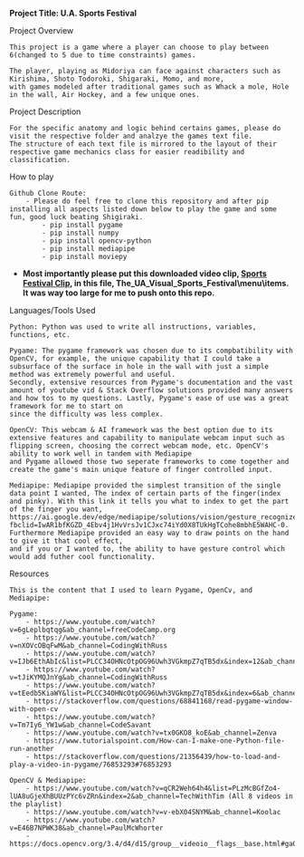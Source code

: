 **Project Title: U.A. Sports Festival**

Project Overview

    This project is a game where a player can choose to play between 6(changed to 5 due to time constraints) games.

    The player, playing as Midoriya can face against characters such as Kirishima, Shoto Todoroki, Shigaraki, Momo, and more,
    with games modeled after traditional games such as Whack a mole, Hole in the wall, Air Hockey, and a few unique ones.


Project Description

    For the specific anatomy and logic behind certains games, please do visit the respective folder and analzye the games text file.
    The structure of each text file is mirrored to the layout of their respective game mechanics class for easier readibility and 
    classification.


How to play

    Github Clone Route:
        - Please do feel free to clone this repository and after pip installing all aspects listed down below to play the game and some fun, good luck beating Shigiraki.
            - pip install pygame
            - pip install numpy
            - pip install opencv-python
            - pip install mediapipe
            - pip install moviepy
            
  - **Most importantly please put this downloaded video clip, [Sports Festival Clip](https://drive.google.com/uc?export=download&id=15qQZQzsBDhgLjMPWwbMjZ1tNuoOyslN5), in this file, The_UA_Visual_Sports_Festival\menu\items\. It was way too large for me to push onto this repo.**





Languages/Tools Used
    
    Python: Python was used to write all instructions, variables, functions, etc.

    Pygame: The pygame framework was chosen due to its compbatibility with OpenCV, for example, the unique capability that I could take a subsurface of the surface in hole in the wall with just a simple method was extremely powerful and useful. 
    Secondly, extensive resources from Pygame's documentation and the vast amount of youtube vid & Stack Overflow solutions provided many answers and how tos to my questions. Lastly, Pygame's ease of use was a great framework for me to start on 
    since the difficulty was less complex.

    OpenCV: This webcam & AI framework was the best option due to its extensive features and capability to manipulate webcam input such as flipping screen, choosing the correct webcam mode, etc. OpenCV's ability to work well in tandem with Mediapipe
    and Pygame allowed those two seperate frameworks to come together and create the game's main unique feature of finger controlled input.

    Mediapipe: Mediapipe provided the simplest transition of the single data point I wanted, The index of certain parts of the finger(index and pinky). With this link it tells you what to index to get the part of the finger you want, 
    https://ai.google.dev/edge/mediapipe/solutions/vision/gesture_recognizer?fbclid=IwAR1bfKGZD_4Ebv4j1HvVrsJv1CJxc74iYd0X8TUkHgTCohe8mbhE5WAHC-0. Furthermore Mediapipe provided an easy way to draw points on the hand to give it that cool effect, 
    and if you or I wanted to, the ability to have gesture control which would add futher cool functionality.

Resources

    This is the content that I used to learn Pygame, OpenCv, and Mediapipe:
    
    Pygame:
        - https://www.youtube.com/watch?v=6gLeplbqtqg&ab_channel=freeCodeCamp.org
        - https://www.youtube.com/watch?v=nXOVcOBqFwM&ab_channel=CodingWithRuss
        - https://www.youtube.com/watch?v=IJb6EthAbIc&list=PLCC34OHNcOtpOG96Uwh3VGkmpZ7qTB5dx&index=12&ab_channel=Codemy.com
        - https://www.youtube.com/watch?v=tJiKYMQJnYg&ab_channel=CodingWithRuss
        - https://www.youtube.com/watch?v=tEedb5KiaWY&list=PLCC34OHNcOtpOG96Uwh3VGkmpZ7qTB5dx&index=6&ab_channel=Codemy.com
        - https://stackoverflow.com/questions/68841168/read-pygame-window-with-open-cv
        - https://www.youtube.com/watch?v=Tm7Iy6_YW1w&ab_channel=CodeSavant
        - https://www.youtube.com/watch?v=tx0GKO8_koE&ab_channel=Zenva
        - https://www.tutorialspoint.com/How-can-I-make-one-Python-file-run-another
        - https://stackoverflow.com/questions/21356439/how-to-load-and-play-a-video-in-pygame/76853293#76853293

    OpenCV & Mediapipe:
        - https://www.youtube.com/watch?v=qCR2Weh64h4&list=PLzMcBGfZo4-lUA8uGjeXhBUUzPYc6vZRn&index=2&ab_channel=TechWithTim (All 8 videos in the playlist)
        - https://www.youtube.com/watch?v=v-ebX04SNYM&ab_channel=Koolac 
        - https://www.youtube.com/watch?v=E46B7NPWK38&ab_channel=PaulMcWhorter
        - https://docs.opencv.org/3.4/d4/d15/group__videoio__flags__base.html#ga023786be1ee68a9105bf2e48c700294d 
